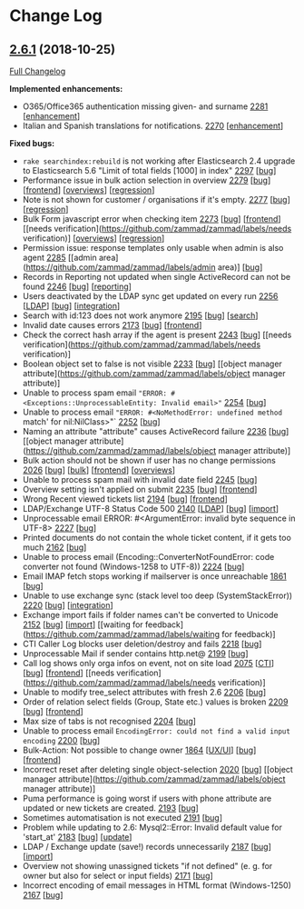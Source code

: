 # Change Log

## [2.6.1](https://github.com/zammad/zammad/tree/2.6.1) (2018-10-25)
[Full Changelog](https://github.com/zammad/zammad/compare/2.6.0...2.6.1)

**Implemented enhancements:**
- O365/Office365 authentication missing given- and surname [2281](https://github.com/zammad/zammad/issues/2281) [[enhancement](https://github.com/zammad/zammad/labels/enhancement)]
- Italian and Spanish translations for notifications. [2270](https://github.com/zammad/zammad/issues/2270) [[enhancement](https://github.com/zammad/zammad/labels/enhancement)]

**Fixed bugs:**
- `rake searchindex:rebuild` is not working after Elasticsearch 2.4 upgrade to Elasticsearch 5.6 "Limit of total fields [1000] in index" [2297](https://github.com/zammad/zammad/issues/2297) [[bug](https://github.com/zammad/zammad/labels/bug)]
- Performance issue in bulk action selection in overview [2279](https://github.com/zammad/zammad/issues/2279) [[bug](https://github.com/zammad/zammad/labels/bug)] [[frontend](https://github.com/zammad/zammad/labels/frontend)] [[overviews](https://github.com/zammad/zammad/labels/overviews)] [[regression](https://github.com/zammad/zammad/labels/regression)]
- Note is not shown for customer / organisations if it's empty. [2277](https://github.com/zammad/zammad/issues/2277) [[bug](https://github.com/zammad/zammad/labels/bug)] [[regression](https://github.com/zammad/zammad/labels/regression)]
- Bulk Form javascript error when checking item [2273](https://github.com/zammad/zammad/issues/2273) [[bug](https://github.com/zammad/zammad/labels/bug)] [[frontend](https://github.com/zammad/zammad/labels/frontend)] [[needs verification](https://github.com/zammad/zammad/labels/needs verification)] [[overviews](https://github.com/zammad/zammad/labels/overviews)] [[regression](https://github.com/zammad/zammad/labels/regression)]
- Permission issue: response templates only usable when admin is also agent [2285](https://github.com/zammad/zammad/issues/2285) [[admin area](https://github.com/zammad/zammad/labels/admin area)] [[bug](https://github.com/zammad/zammad/labels/bug)]
- Records in Reporting not updated when single ActiveRecord can not be found [2246](https://github.com/zammad/zammad/issues/2246) [[bug](https://github.com/zammad/zammad/labels/bug)] [[reporting](https://github.com/zammad/zammad/labels/reporting)]
- Users deactivated by the LDAP sync get updated on every run [2256](https://github.com/zammad/zammad/issues/2256) [[LDAP](https://github.com/zammad/zammad/labels/LDAP)] [[bug](https://github.com/zammad/zammad/labels/bug)] [[integration](https://github.com/zammad/zammad/labels/integration)]
- Search with id:123 does not work anymore [2195](https://github.com/zammad/zammad/issues/2195) [[bug](https://github.com/zammad/zammad/labels/bug)] [[search](https://github.com/zammad/zammad/labels/search)]
- Invalid date causes errors [2173](https://github.com/zammad/zammad/issues/2173) [[bug](https://github.com/zammad/zammad/labels/bug)] [[frontend](https://github.com/zammad/zammad/labels/frontend)]
- Check the correct hash array if the agent is present [2243](https://github.com/zammad/zammad/pull/2243) [[bug](https://github.com/zammad/zammad/labels/bug)] [[needs verification](https://github.com/zammad/zammad/labels/needs verification)]
- Boolean object set to false is not visible [2233](https://github.com/zammad/zammad/issues/2233) [[bug](https://github.com/zammad/zammad/labels/bug)] [[object manager attribute](https://github.com/zammad/zammad/labels/object manager attribute)]
- Unable to process spam email `"ERROR: #<Exceptions::UnprocessableEntity: Invalid email>"` [2254](https://github.com/zammad/zammad/issues/2254) [[bug](https://github.com/zammad/zammad/labels/bug)]
- Unable to process email `"ERROR: #<NoMethodError: undefined method `match' for nil:NilClass>"` [2252](https://github.com/zammad/zammad/issues/2252) [[bug](https://github.com/zammad/zammad/labels/bug)]
- Naming an attribute "attribute" causes ActiveRecord failure [2236](https://github.com/zammad/zammad/issues/2236) [[bug](https://github.com/zammad/zammad/labels/bug)] [[object manager attribute](https://github.com/zammad/zammad/labels/object manager attribute)]
- Bulk action should not be shown if user has no change permissions [2026](https://github.com/zammad/zammad/issues/2026) [[bug](https://github.com/zammad/zammad/labels/bug)] [[bulk](https://github.com/zammad/zammad/labels/bulk)] [[frontend](https://github.com/zammad/zammad/labels/frontend)] [[overviews](https://github.com/zammad/zammad/labels/overviews)]
- Unable to process spam mail with invalid date field [2245](https://github.com/zammad/zammad/issues/2245) [[bug](https://github.com/zammad/zammad/labels/bug)]
- Overview setting isn't applied on submit [2235](https://github.com/zammad/zammad/issues/2235) [[bug](https://github.com/zammad/zammad/labels/bug)] [[frontend](https://github.com/zammad/zammad/labels/frontend)]
- Wrong Recent viewed tickets list [2194](https://github.com/zammad/zammad/issues/2194) [[bug](https://github.com/zammad/zammad/labels/bug)] [[frontend](https://github.com/zammad/zammad/labels/frontend)]
- LDAP/Exchange UTF-8 Status Code 500 [2140](https://github.com/zammad/zammad/issues/2140) [[LDAP](https://github.com/zammad/zammad/labels/LDAP)] [[bug](https://github.com/zammad/zammad/labels/bug)] [[import](https://github.com/zammad/zammad/labels/import)]
- Unprocessable email ERROR: #<ArgumentError: invalid byte sequence in UTF-8> [2227](https://github.com/zammad/zammad/issues/2227) [[bug](https://github.com/zammad/zammad/labels/bug)]
- Printed documents do not contain the whole ticket content, if it gets too much [2162](https://github.com/zammad/zammad/issues/2162) [[bug](https://github.com/zammad/zammad/labels/bug)]
- Unable to process email (Encoding::ConverterNotFoundError: code converter not found (Windows-1258 to UTF-8)) [2224](https://github.com/zammad/zammad/issues/2224) [[bug](https://github.com/zammad/zammad/labels/bug)]
- Email IMAP fetch stops working if mailserver is once unreachable [1861](https://github.com/zammad/zammad/issues/1861) [[bug](https://github.com/zammad/zammad/labels/bug)]
- Unable to use exchange sync (stack level too deep (SystemStackError)) [2220](https://github.com/zammad/zammad/issues/2220) [[bug](https://github.com/zammad/zammad/labels/bug)] [[integration](https://github.com/zammad/zammad/labels/integration)]
- Exchange import fails if folder names can't be converted to Unicode [2152](https://github.com/zammad/zammad/issues/2152) [[bug](https://github.com/zammad/zammad/labels/bug)] [[import](https://github.com/zammad/zammad/labels/import)] [[waiting for feedback](https://github.com/zammad/zammad/labels/waiting for feedback)]
- CTI Caller Log blocks user deletion/destroy and fails [2218](https://github.com/zammad/zammad/issues/2218) [[bug](https://github.com/zammad/zammad/labels/bug)]
- Unprocessable Mail if sender contains http.net@ [2199](https://github.com/zammad/zammad/issues/2199) [[bug](https://github.com/zammad/zammad/labels/bug)]
- Call log shows only orga infos on event, not on site load [2075](https://github.com/zammad/zammad/issues/2075) [[CTI](https://github.com/zammad/zammad/labels/CTI)] [[bug](https://github.com/zammad/zammad/labels/bug)] [[frontend](https://github.com/zammad/zammad/labels/frontend)] [[needs verification](https://github.com/zammad/zammad/labels/needs verification)]
- Unable to modify tree_select attributes with fresh 2.6 [2206](https://github.com/zammad/zammad/issues/2206) [[bug](https://github.com/zammad/zammad/labels/bug)]
- Order of relation select fields (Group, State etc.) values is broken [2209](https://github.com/zammad/zammad/issues/2209) [[bug](https://github.com/zammad/zammad/labels/bug)] [[frontend](https://github.com/zammad/zammad/labels/frontend)]
- Max size of tabs is not recognised [2204](https://github.com/zammad/zammad/issues/2204) [[bug](https://github.com/zammad/zammad/labels/bug)]
- Unable to process email `EncodingError: could not find a valid input encoding` [2200](https://github.com/zammad/zammad/issues/2200) [[bug](https://github.com/zammad/zammad/labels/bug)]
- Bulk-Action: Not possible to change owner [1864](https://github.com/zammad/zammad/issues/1864) [[UX/UI](https://github.com/zammad/zammad/labels/UX/UI)] [[bug](https://github.com/zammad/zammad/labels/bug)] [[frontend](https://github.com/zammad/zammad/labels/frontend)]
- Incorrect reset after deleting single object-selection [2020](https://github.com/zammad/zammad/issues/2020) [[bug](https://github.com/zammad/zammad/labels/bug)] [[object manager attribute](https://github.com/zammad/zammad/labels/object manager attribute)]
- Puma performance is going worst if users with phone attribute are updated or new tickets are created. [2193](https://github.com/zammad/zammad/issues/2193) [[bug](https://github.com/zammad/zammad/labels/bug)]
- Sometimes automatisation is not executed [2191](https://github.com/zammad/zammad/issues/2191) [[bug](https://github.com/zammad/zammad/labels/bug)]
- Problem while updating to 2.6: Mysql2::Error: Invalid default value for 'start_at' [2183](https://github.com/zammad/zammad/issues/2183) [[bug](https://github.com/zammad/zammad/labels/bug)] [[update](https://github.com/zammad/zammad/labels/update)]
- LDAP / Exchange update (save!) records unnecessarily [2187](https://github.com/zammad/zammad/issues/2187) [[bug](https://github.com/zammad/zammad/labels/bug)] [[import](https://github.com/zammad/zammad/labels/import)]
- Overview not showing unassigned tickets "if not defined" (e. g. for owner but also for select or input fields) [2171](https://github.com/zammad/zammad/issues/2171) [[bug](https://github.com/zammad/zammad/labels/bug)]
- Incorrect encoding of email messages in HTML format (Windows-1250) [2167](https://github.com/zammad/zammad/issues/2167) [[bug](https://github.com/zammad/zammad/labels/bug)]

